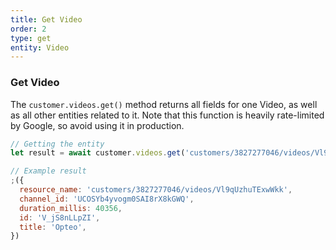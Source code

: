 ```yaml
---
title: Get Video
order: 2
type: get
entity: Video
---
```


### Get Video

The `customer.videos.get()` method returns all fields for one Video, as well as all other entities related to it. Note that this function is heavily rate-limited by Google, so avoid using it in production.

```javascript
// Getting the entity
let result = await customer.videos.get('customers/3827277046/videos/Vl9qUzhuTExwWkk')
```

```javascript
// Example result
;({
  resource_name: 'customers/3827277046/videos/Vl9qUzhuTExwWkk',
  channel_id: 'UCOSYb4yvogm0SAI8rX8kGWQ',
  duration_millis: 40356,
  id: 'V_jS8nLLpZI',
  title: 'Opteo',
})
```
